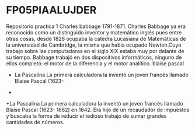 # FP05PIAALUJDER
Repositorio practica 1
Charles babbage
1791-1871. Charles Babbage  ya era reconocido  como un distinguido inventor y matemático inglés pues entre otras cosas, desde 1828 ocupaba la cátedra Lucasiana de Matemáticas de la universidad de Cambridge, la misma que había ocupado Newton.Cuyo trabajo sobre las computadoras en el siglo XIX estaba muy por delante de su tiempo. Babbage trabajó en dos dispositivos informáticos, ninguno de ellos completó: el motor de la diferencia y el motor analítico.
 blaise pascal
 - La Pascalina La primera calculadora la inventó un joven francés llamado Blaise Pascal (1623-
 +
 +La Pascalina La primera calculadora la inventó un joven francés llamado Blaise Pascal (1623-
  1662) en 1642. Era hijo de un recaudador de impuestos y buscaba la forma de reducir el tedioso
  trabajo de sumar grandes cantidades de números.
